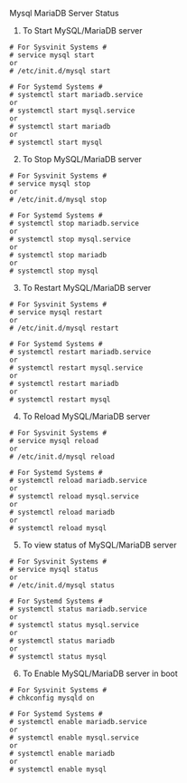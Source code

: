 Mysql MariaDB Server Status

1. To Start MySQL/MariaDB server

```
# For Sysvinit Systems #
# service mysql start
or
# /etc/init.d/mysql start

# For Systemd Systems #
# systemctl start mariadb.service
or
# systemctl start mysql.service
or
# systemctl start mariadb
or
# systemctl start mysql
```

2. To Stop MySQL/MariaDB server

```
# For Sysvinit Systems #
# service mysql stop
or
# /etc/init.d/mysql stop

# For Systemd Systems #
# systemctl stop mariadb.service
or
# systemctl stop mysql.service
or
# systemctl stop mariadb
or
# systemctl stop mysql
```

3. To Restart MySQL/MariaDB server

```
# For Sysvinit Systems #
# service mysql restart
or
# /etc/init.d/mysql restart

# For Systemd Systems #
# systemctl restart mariadb.service
or
# systemctl restart mysql.service
or
# systemctl restart mariadb
or
# systemctl restart mysql
```

4. To Reload MySQL/MariaDB server

```
# For Sysvinit Systems #
# service mysql reload
or
# /etc/init.d/mysql reload

# For Systemd Systems #
# systemctl reload mariadb.service
or
# systemctl reload mysql.service
or
# systemctl reload mariadb
or
# systemctl reload mysql
```

5. To view status of MySQL/MariaDB server

```
# For Sysvinit Systems #
# service mysql status
or
# /etc/init.d/mysql status

# For Systemd Systems #
# systemctl status mariadb.service
or
# systemctl status mysql.service
or
# systemctl status mariadb
or
# systemctl status mysql
```

6. To Enable MySQL/MariaDB server in boot

```
# For Sysvinit Systems #
# chkconfig mysqld on

# For Systemd Systems #
# systemctl enable mariadb.service
or
# systemctl enable mysql.service
or
# systemctl enable mariadb
or
# systemctl enable mysql
```
